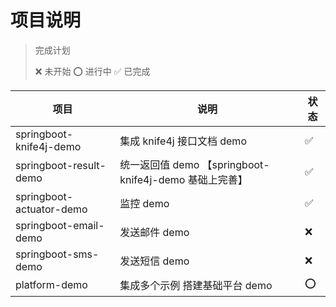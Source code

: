 # 项目说明


> 完成计划
> 
>  ❌ 未开始   ⭕️ 进行中   ✅ 已完成

| 项目                     | 说明                                                   | 状态 |
| ------------------------ | ------------------------------------------------------ | ---- |
| springboot-knife4j-demo  | 集成 knife4j 接口文档 demo                             | ✅    |
| springboot-result-demo   | 统一返回值 demo 【springboot-knife4j-demo 基础上完善】 | ✅    |
| springboot-actuator-demo | 监控 demo                                              | ✅    |
| springboot-email-demo    | 发送邮件 demo                                          | ❌    |
| springboot-sms-demo      | 发送短信 demo                                          | ❌    |
| platform-demo            | 集成多个示例 搭建基础平台 demo                         | ⭕️    |

